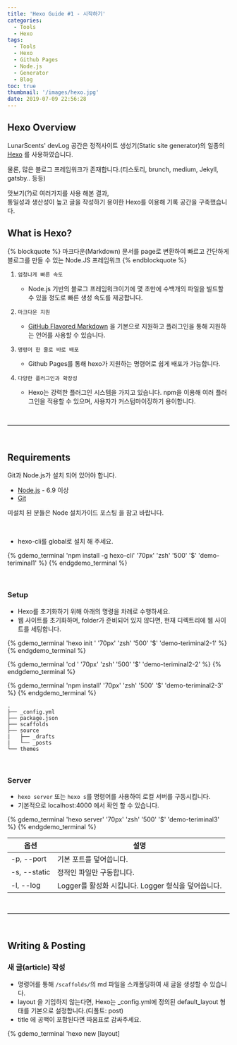 ```yaml
---
title: 'Hexo Guide #1 - 시작하기'
categories:
  - Tools
  - Hexo
tags:
  - Tools
  - Hexo
  - Github Pages
  - Node.js
  - Generator
  - Blog
toc: true
thumbnail: '/images/hexo.jpg'
date: 2019-07-09 22:56:28
---
```


## Hexo Overview

LunarScents' devLog 공간은 정적사이트 생성기(Static site generator)의 일종의 [Hexo](https://hexo.io/) 를 사용하였습니다.

물론, 많은 블로그 프레임워크가 존재합니다.(티스토리, brunch, medium, Jekyll, gatsby.. 등등)

맛보기(?)로 여러가지를 사용 해본 결과,<br/>
통일성과 생산성이 높고 글을 작성하기 용이한 Hexo를 이용해 기록 공간을 구축했습니다.
<br/>

<!-- more -->

## What is Hexo?

{% blockquote %}
마크다운(Markdown) 문서를 page로 변환하여 빠르고 간단하게 블로그를 만들 수 있는 Node.JS 프레임워크
{% endblockquote %}

1.  `엄청나게 빠른 속도`  
	- Node.js 기반의 블로그 프레임워크이기에 몇 초만에 수백개의 파일을 빌드할 수 있을 정도로 빠른 생성 속도를 제공합니다.

2.  `마크다운 지원`  
	- [GitHub Flavored Markdown](https://github.github.com/gfm/) 을 기본으로 지원하고 플러그인을 통해 지원하는 언어를 사용할 수 있습니다.

3.  `명령어 한 줄로 바로 배포`  
	- Github Pages를 통해 hexo가 지원하는 명령어로 쉽게 배포가 가능합니다.

4.  `다양한 플러그인과 확장성`  
	- Hexo는 강력한 플러그인 시스템을 가지고 있습니다. npm을 이용해 여러 플러그인을 적용할 수 있으며, 사용자가 커스텀마이징하기 용이합니다.

<br/>

---

<br/>

## Requirements

Git과 Node.js가 설치 되어 있어야 합니다.

- [Node.js](https://nodejs.org/en/) - 6.9 이상  
- [Git](https://git-scm.com/)

미설치 된 분들은 Node 설치가이드 포스팅 을 참고 바랍니다.

<br/>

- hexo-cli를 global로 설치 해 주세요.

{% gdemo_terminal 'npm install -g hexo-cli' '70px' 'zsh' '500' '$' 'demo-teriminal1' %}
{% endgdemo_terminal %}

<br/>

### Setup
- Hexo를 초기화하기 위해 아래의 명령을 차례로 수행하세요.
- 웹 사이트를 초기화하며, folder가 준비되어 있지 않다면, 현재 디렉트리에 웹 사이트를 세팅합니다.

{% gdemo_terminal 'hexo init <folder>' '70px' 'zsh' '500' '$' 'demo-teriminal2-1' %}
{% endgdemo_terminal %}  <br/>

{% gdemo_terminal 'cd <folder>' '70px' 'zsh' '500' '$' 'demo-teriminal2-2' %}
{% endgdemo_terminal %}  <br/>

{% gdemo_terminal 'npm install' '70px' 'zsh' '500' '$' 'demo-teriminal2-3' %}
{% endgdemo_terminal %}


```
.
├── _config.yml
├── package.json
├── scaffolds
├── source
|   ├── _drafts
|   └── _posts
└── themes
```

<br/>


### Server
- `hexo server` 또는 `hexo s`를 명령어를 사용하여 로컬 서버를 구동시킵니다.
- 기본적으로 localhost:4000 에서 확인 할 수 있습니다.

{% gdemo_terminal 'hexo server' '70px' 'zsh' '500' '$' 'demo-teriminal3' %}
{% endgdemo_terminal %}

| 옵션 | 설명 | 
| --- | --- | 
| -p, --port | 기본 포트를 덮어씁니다. |
| -s, --static | 정적인 파일만 구동합니다. |
| -l, --log | Logger를 활성화 시킵니다. Logger 형식을 덮어씁니다. |

<br/>

---

<br/>

## Writing & Posting  

### 새 글(article) 작성   
- 명령어를 통해 `/scaffolds/`의 md 파일을 스캐폴딩하여 새 글을 생성할 수 있습니다.
- layout 을 기입하지 않는다면, Hexo는 _config.yml에 정의된 default_layout 형태를 기본으로 설정합니다.(디폴트: post)
- title 에 공백이 포함된다면 따옴표로 감싸주세요.

{% gdemo_terminal 'hexo new [layout] <title>' '70px' 'zsh' '500' '$' 'demo-teriminal4' %}
{% endgdemo_terminal %}


| 레이아웃 | 경로 | 
| --- | --- | 
| post | source/_posts |
| page | source |
| page | source/_drafts |


```terminal
.
└── source
   ├── _drafts
   └── _posts
      └── <title>.md
```  

<br/>

### Front-matter
- Front-matter는 파일 시작 시 YAML 또는 JSON 형태로 작성하여 게시물에 대한 환경 설정을 할 수 있습니다.

{% codeblock hello-lunarscents.md %}
---
title: Hello, LunarScents!
categories: 
  - Tools
tags: 
  - blog
  - Hexo
date: 2019-05-29 00:02:39
---
{% endcodeblock %}


| 설정 | 설명 | 기본 값 |
| --- | --- | --- | 
| layout | 레이아웃 |  |
| title | 타이틀 |  |
| date | 발행일 | 파일이 생성된 날짜 |
| updated | 갱신일 | 파일이 업로드된 날짜 |
| comments | 포스트에서 comment 기능을 사용할지 여부	true |  |
| tags | 태그 (page에서는 사용 불가능)	 |  |
| categories | 카테고리 (page에서는 사용 불가능)	 |  |
| permalink | 포스트의 기본 permalink를 override합니다.	 |  |

- 더 자세한 내용은 [Front-matter](https://hexo.io/docs/front-matter.html)에서 참고바랍니다.

<br/>

### Publish
- 작성한 내용을 배포합니다.
- draft 레이아웃을 이용하여 작성했다면 publish를 이용해 post 형태로 발행합니다.
{% gdemo_terminal 'hexo publish' '70px' 'zsh' '500' '$' 'demo-teriminal5' %}
{% endgdemo_terminal %}

<br/>

### Generating
- `hexo generate` 또는 `hexo g`를 명령어를 사용하여 쉽고 빠르게 정적인 파일을 생성할 수 있습니다.
- public 폴더에서 생성된 파일들을 확인할 수 있습니다.
{% gdemo_terminal 'hexo generate' '70px' 'zsh' '500' '$' 'demo-teriminal6' %}
{% endgdemo_terminal %}

<br/>

---

<br/>

## Deployment
- Generating으로 만들어진 정적 파일들을 원하는 서비스를 이용하여 배포 및 호스팅 할 수 있습니다.
    - [Github pages](https://pages.github.com/)
    - [Netlify](http://netlify.com/)
    - [Heroku](https://www.heroku.com/) 
    - [Amazon S3](https://aws.amazon.com/ko/s3/)

- 이 블로그는 Github Pages를 이용하여 운영되고 있습니다.

### Github 프로젝트 만들기
- Hexo 로 블로그를 생성하고 관리하기 위해서는 git repository가 2개 필요합니다.
    - 블로그 내 파일 및 리소스 저장 및 관리를 위한 Git Repository (blog 용)
    - 생성된 정적 파일로 블로그를 배포할 Git Repository (`<githubID>.github.io`) 

- [Github Repository 시작하기]() 를 참고해주세요.

<br/>

### Configuration
- Github 에 빌드된 결과물을 배포하기 위해서 [hexo-deployer-git](https://github.com/hexojs/hexo-deployer-git) 플러그인을 설치하기 바랍니다.
{% gdemo_terminal 'npm install hexo-deployer-git --save' '70px' 'zsh' '500' '$' 'demo-teriminal7' %}
{% endgdemo_terminal %}

- 블로그의 전반적인 설정을 할 수 있는 _config.yml 파일을 수정해 주세요.
{% codeblock _config.yml %}
# Site
title: LunarScents's DevLog
subtitle: Hello, LunarScents!
description: The logging space of LunarScents.
keywords:
author: LunarScents
language: en
timezone: Asia/Seoul
<br/>
# URL
url: https://lunarscents.github.io //`<githubID>.github.io`
root: /
permalink: :year/:month/:day/:title/
permalink_defaults:
# Deployment
## Docs: https://hexo.io/docs/deployment.html
deploy:
  type: git
  repo: https://github.com/lunarscents/lunarscents.github.io.git // Github pages repository
  branch: master
{% endcodeblock %}
<br/>

### Deploy
{% gdemo_terminal 'hexo generate;hexo deploy;//hexo g -d' '70px' 'zsh' '500' '$' 'demo-teriminal8' %}
{% endgdemo_terminal %}


- 배포가 되면, `https://<username>.github.io` 로 접속하여 확인할 수 있습니다.
- 여기서 배포한 것은 빌드한 결과물입니다. 작성한 포스트, 템플릿, 설정, 테마 파일 등은 앞서 만들었던 blog용 Git Repository에 연동하여 백업하시면 됩니다.

<br/>

---

<br/>

## Reference Site
- https://hexo.io/
- https://hexo.io/ko/docs/
- https://alleyful.github.io/2019/07/07/tools/hexo/hexo-guide-01/